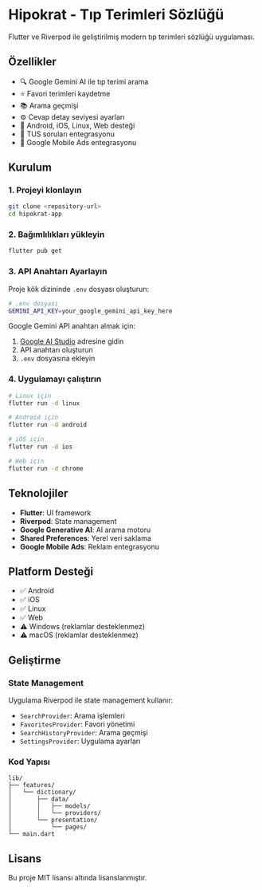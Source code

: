 # Hipokrat - Tıp Terimleri Sözlüğü

Flutter ve Riverpod ile geliştirilmiş modern tıp terimleri sözlüğü uygulaması.

## Özellikler

- 🔍 Google Gemini AI ile tıp terimi arama
- ⭐ Favori terimleri kaydetme
- 📚 Arama geçmişi
- ⚙️ Cevap detay seviyesi ayarları
- 📱 Android, iOS, Linux, Web desteği
- 🎯 TUS soruları entegrasyonu
- 📱 Google Mobile Ads entegrasyonu

## Kurulum

### 1. Projeyi klonlayın
```bash
git clone <repository-url>
cd hipokrat-app
```

### 2. Bağımlılıkları yükleyin
```bash
flutter pub get
```

### 3. API Anahtarı Ayarlayın

Proje kök dizininde `.env` dosyası oluşturun:

```bash
# .env dosyası
GEMINI_API_KEY=your_google_gemini_api_key_here
```

Google Gemini API anahtarı almak için:
1. [Google AI Studio](https://makersuite.google.com/app/apikey) adresine gidin
2. API anahtarı oluşturun
3. `.env` dosyasına ekleyin

### 4. Uygulamayı çalıştırın

```bash
# Linux için
flutter run -d linux

# Android için
flutter run -d android

# iOS için
flutter run -d ios

# Web için
flutter run -d chrome
```

## Teknolojiler

- **Flutter**: UI framework
- **Riverpod**: State management
- **Google Generative AI**: AI arama motoru
- **Shared Preferences**: Yerel veri saklama
- **Google Mobile Ads**: Reklam entegrasyonu

## Platform Desteği

- ✅ Android
- ✅ iOS  
- ✅ Linux
- ✅ Web
- ⚠️ Windows (reklamlar desteklenmez)
- ⚠️ macOS (reklamlar desteklenmez)

## Geliştirme

### State Management
Uygulama Riverpod ile state management kullanır:
- `SearchProvider`: Arama işlemleri
- `FavoritesProvider`: Favori yönetimi
- `SearchHistoryProvider`: Arama geçmişi
- `SettingsProvider`: Uygulama ayarları

### Kod Yapısı
```
lib/
├── features/
│   └── dictionary/
│       ├── data/
│       │   ├── models/
│       │   └── providers/
│       └── presentation/
│           └── pages/
└── main.dart
```

## Lisans

Bu proje MIT lisansı altında lisanslanmıştır.
